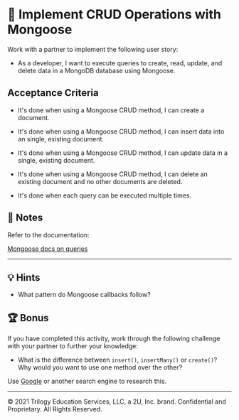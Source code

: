 # 📖 Implement CRUD Operations with Mongoose

Work with a partner to implement the following user story:

* As a developer, I want to execute queries to create, read, update, and delete data in a MongoDB database using Mongoose.

## Acceptance Criteria

* It's done when using a Mongoose CRUD method, I can create a document.

* It's done when using a Mongoose CRUD method, I can insert data into an single, existing document.

* It's done when using a Mongoose CRUD method, I can update data in a single, existing document.

* It's done when using a Mongoose CRUD method, I can delete an existing document and no other documents are deleted.

* It's done when each query can be executed multiple times. 

## 📝 Notes

Refer to the documentation: 

[Mongoose docs on queries](https://mongoosejs.com/docs/queries.html)

---

## 💡 Hints

* What pattern do Mongoose callbacks follow?

## 🏆 Bonus

If you have completed this activity, work through the following challenge with your partner to further your knowledge:

* What is the difference between `insert()`, `insertMany()` or `create()`? Why would you want to use one method over the other?

Use [Google](https://www.google.com) or another search engine to research this.

---
© 2021 Trilogy Education Services, LLC, a 2U, Inc. brand. Confidential and Proprietary. All Rights Reserved.